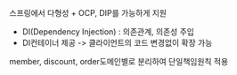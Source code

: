 스프링에서 다형성 + OCP, DIP를 가능하게 지원
- DI(Dependency Injection) : 의존관계, 의존성 주입
- DI컨테이너 제공
-> 클라이언트의 코드 변경없이 확장 가능

member, discount, order도메인별로 분리하여 단일책임원칙 적용